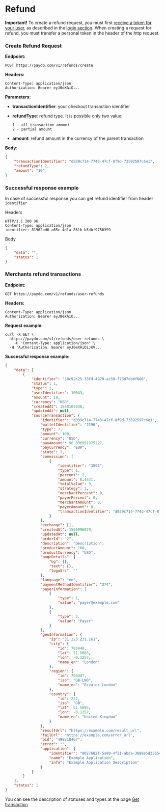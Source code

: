 # Refund

**Important!** To create a refund request, you must first [receive a token for your user](authentication.md),
 as described in the [login section](authentication.md).
  When creating a request for refund, you must transfer a personal token in the header of the http request.

### Create Refund Request

**Endpoint:**

`POST https://paydo.com/v1/refunds/create`

**Headers:**
 
    Content-Type: application/json
    Authorization: Bearer eyJ0eXAiO...

**Parameters:**

* **transactionIdentifier**: your checkout transaction identifier

* **refundType**: refund type. It is possible only two value: 
    
      1 - all transaction amount
      2 - partial amount
      
* **amount**: refund amount in the currency of the parent transaction         

**Body:**

```json
{
    "transactionIdentifier": "d839c714-7743-47cf-8f9d-73592597c6e1",
    "refundType": 2,
    "amount": "10"
}
```

### Successful response example

In case of successful response you can get refund identifier from header `identifier`

Headers
```
HTTP/1.1 200 OK
Content-Type: application/json
identifier: 81962ed0-a65c-4d1a-851b-b3dbf9750399
```

Body
```json
{
    "data": "",
    "status": 1
}
```


### Merchants refund transactions

**Endpoint:**

`GET https://paydo.com/v1/refunds/user-refunds`

**Headers:**
 
    Content-Type: application/json
    Authorization: Bearer eyJ0eXAiO...

**Request example:**

```shell script
curl -X GET \
  https://paydo.com/v1/refunds/user-refunds \
    -H 'Content-Type: application/json' \
  -H 'Authorization: Bearer eyJ0eXAiOiJKV...
```

**Successful response example:**

```json
{
    "data": [
        {
            "identifier": "38c92c25-33fd-4979-ac50-f73d7dbbf660",
            "status": 1,
            "type": 2,
            "userIdentifier": 10043,
            "amount": 10,
            "currency": "USD",
            "createdAt": 1568105638,
            "updatedAt": null,
            "sourceTransaction": {
                "identifier": "d839c714-7743-47cf-8f9d-73592597c6e1",
                "walletIdentifier": "2196",
                "type": 7,
                "amount": 100,
                "currency": "USD",
                "payAmount": 98.836951875227,
                "payCurrency": "EUR",
                "state": 2,
                "commission": [
                    {
                        "identifier": "3591",
                        "type": 1,
                        "percent": 7,
                        "amount": 0.4441,
                        "totalValue": 0,
                        "strategy": 1,
                        "merchantPercent": 0,
                        "payerPercent": 0,
                        "merchantAmount": 0,
                        "payerAmount": 0,
                        "transactionIdentifier": "d839c714-7743-47cf-8f9d-73592597c6e1"
                    }
                ],
                "exchange": [],
                "createdAt": 1566996929,
                "updatedAt": null,
                "orderId": "2",
                "description": "Description",
                "productAmount": 100,
                "productCurrency": "USD",
                "pageDetails": {
                    "bg": {},
                    "text": {},
                    "logoSrc": ""
                },
                "language": "en",
                "paymentMethodIdentifier": "374",
                "payerInformation": [
                    {
                        "type": 1,
                        "value": "payer@example.com"
                    },
                    {
                        "type": 3,
                        "value": "Payer"
                    }
                ],
                "geoInformation": {
                    "ip": "31.223.231.161",
                    "city": {
                        "id": 703448,
                        "lat": 51.5085,
                        "lon": -0.1257,
                        "name_en": "London"
                    },
                    "region": {
                        "id": 703447,
                        "iso": "GB-LND",
                        "name_en": "Greater London"
                    },
                    "country": {
                        "id": 222,
                        "iso": "GB",
                        "lat": 51.5085,
                        "lon": -0.1257,
                        "name_en": "United Kingdom"
                    }
                },
                "resultUrl": "https://example.com/result_url",
                "failUrl": "https://example.com/error_url",
                "pid": "498218467",
                "error": "",
                "application": {
                    "identifier": "9027682f-5a80-4f21-abda-3688e5d35554",
                    "name": "Example Application",
                    "info": "Example Application Description"
                }
            }
        }
    ],
    "status": 1
} 
```

You can see the description of statuses and types at the page [Get transaction](Transaction/getTransaction.md)
